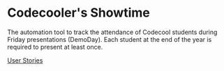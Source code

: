 # Codecooler's Showtime
The automation tool to track the attendance of Codecool students during Friday presentations (DemoDay). Each student at the end of the year is required to present at least once.

[User Stories](../blob/master/documentation/user-stories-1-0-0.md)  

